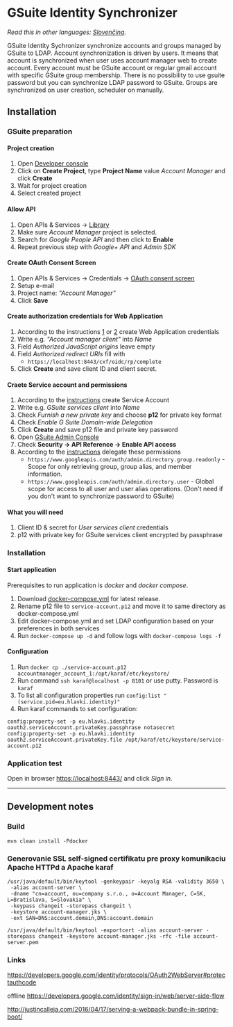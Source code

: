 # GSuite Identity Synchronizer

*Read this in other languages: [Slovenčina](README_sk.md).*

GSuite Identity Sychronizer synchronize accounts and groups managed by GSuite to LDAP.
Account synchronization is driven by users. It means that account is synchronized when user uses account manager web to create account.
Every account must be GSuite account or regular gmail account with specific GSuite group membership.
There is no possibility to use gsuite password but you can synchronize LDAP password to GSuite.
Groups are synchronized on user creation, scheduler on manually.

## Installation

### GSuite preparation

#### Project creation

1. Open [Developer console](https://console.cloud.google.com/cloud-resource-manager)
1. Click on **Create Project**, type **Project Name** value *Account Manager* and click **Create**
1. Wait for project creation
1. Select created project

#### Allow API

1. Open APIs & Services -> [Library](https://console.cloud.google.com/apis/library)
1. Make sure *Account Manager* project is selected.
1. Search for *Google People API* and then click to **Enable**
1. Repeat previous step with *Google+ API* and *Admin SDK*

#### Create OAuth Consent Screen

1. Open APIs & Services -> Credentials -> [OAuth consent screen](https://console.cloud.google.com/apis/credentials/consent)
1. Setup e-mail
1. Project name: *"Account Manager"*
1. Click **Save**

#### Create authorization credentials for Web Application

1. According to the instructions [1](https://developers.google.com/identity/protocols/OAuth2WebServer#creatingcred) or [2](https://developers.google.com/identity/sign-in/web/server-side-flow#step_1_create_a_client_id_and_client_secret) create Web Application credentials
1. Write e.g. *"Account manager client"* into *Name*
1. Field *Authorized JavaScript origins* leave empty
1. Field *Authorized redirect URIs* fill with
    - `https://localhost:8443/cxf/oidc/rp/complete`
1. Click **Create** and save client ID and client secret.

#### Craete Service account and permissions

1. According to the [instructions](https://developers.google.com/identity/protocols/OAuth2ServiceAccount#creatinganaccount) create Service Account
1. Write e.g. *GSuite services client* into *Name*
1. Check *Furnish a new private key* and choose **p12** for private key format
1. Check *Enable G Suite Domain-wide Delegation*
1. Click **Create** and save p12 file and private key password
1. Open [GSuite Admin Console](https://admin.google.com)
1. Check **Security -> API Reference -> Enable API access**
1. According to the [instructions](https://developers.google.com/identity/protocols/OAuth2ServiceAccount#delegatingauthority) delegate these permissions
    - `https://www.googleapis.com/auth/admin.directory.group.readonly` - Scope for only retrieving group, group alias, and member information.
    - `https://www.googleapis.com/auth/admin.directory.user` - Global scope for access to all user and user alias operations. (Don't need if you don't want to synchronize password to GSuite)

#### What you will need

1. Client ID & secret for *User services client* credentials
1. p12 with private key for GSuite services client encrypted by passphrase

### Installation

#### Start application

Prerequisites to run application is *docker* and *docker compose*.

1. Download [docker-compose.yml](http://github.com/hlavki/) for latest release.
1. Rename p12 file to `service-account.p12` and move it to same directory as docker-compose.yml
1. Edit docker-compose.yml and set LDAP configuration based on your preferences in both services
1. Run `docker-compose up -d` and follow logs with `docker-compose logs -f`

#### Configuration

1. Run `docker cp ./service-account.p12 accountmanager_account_1:/opt/karaf/etc/keystore/`
1. Run command `ssh karaf@localhost -p 8101` or use putty. Password is `karaf`
1. To list all configuration properties run `config:list "(service.pid=eu.hlavki.identity)"`
1. Run karaf commands to set configuration:

```
config:property-set -p eu.hlavki.identity oauth2.serviceAccount.privateKey.passphrase notasecret
config:property-set -p eu.hlavki.identity oauth2.serviceAccount.privateKey.file /opt/karaf/etc/keystore/service-account.p12
```

### Application test

Open in browser [https://localhost:8443/](https://localhost:8443/) and click *Sign in*.


------------------------

## Development notes

### Build

```
mvn clean install -Pdocker
```

### Generovanie SSL self-signed certifikatu pre proxy komunikaciu Apache HTTPd a Apache karaf

```
/usr/java/default/bin/keytool -genkeypair -keyalg RSA -validity 3650 \
 -alias account-server \
 -dname "cn=account, ou=company s.r.o., o=Account Manager, C=SK, L=Bratislava, S=Slovakia" \
 -keypass changeit -storepass changeit \
 -keystore account-manager.jks \
 -ext SAN=DNS:account.domain,DNS:account.domain

/usr/java/default/bin/keytool -exportcert -alias account-server -storepass changeit -keystore account-manager.jks -rfc -file account-server.pem
```

### Links

https://developers.google.com/identity/protocols/OAuth2WebServer#protectauthcode

offline
https://developers.google.com/identity/sign-in/web/server-side-flow

http://justincalleja.com/2016/04/17/serving-a-webpack-bundle-in-spring-boot/
